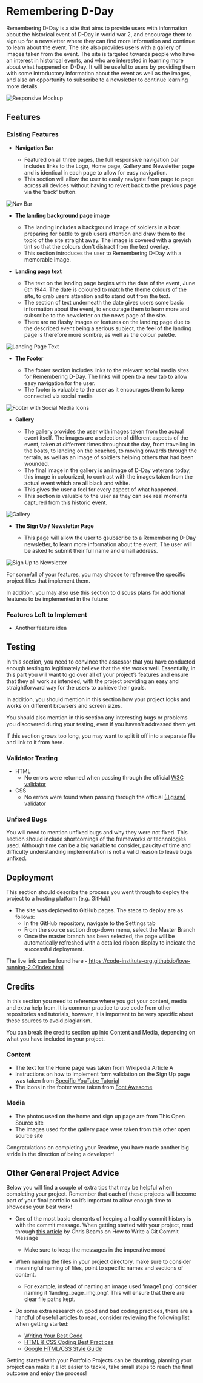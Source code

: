 # Remembering D-Day

Remembering D-Day is a site that aims to provide users with information about the historical event of D-Day in world war 2, and encourage them to sign up for a newsletter where they can find more information and continue to learn about the event.
The site also provides users with a gallery of images taken from the event.
The site is targeted towards people who have an interest in historical events, and who are interested in learning more about what happened on D-Day.
It will be useful to users by providing them with some introductory information about the event as well as the images, and also an opportunity to subscribe to a newsletter to continue learning more details.

![Responsive Mockup](<assets/images/responsive screenshot.webp>)

## Features 

### Existing Features

- __Navigation Bar__

  - Featured on all three pages, the full responsive navigation bar includes links to the Logo, Home page, Gallery and Newsletter page and is identical in each page to allow for easy navigation.
  - This section will allow the user to easily navigate from page to page across all devices without having to revert back to the previous page via the ‘back’ button. 

![Nav Bar](assets/images/navbar-screenshot.webp)

- __The landing background page image__

  - The landing includes a background image of soldiers in a boat preparing for battle to grab users attention and draw them to the topic of the site straight away.
  The image is covered with a greyish tint so that the colours don't distract from the text overlay.
  - This section introduces the user to Remembering D-Day with a memorable image.

- __Landing page text__

  - The text on the landing page begins with the date of the event, June 6th 1944.
  The date is coloured to match the theme colours of the site, to grab users attention and to stand out from the text.
  - The section of text underneath the date gives users some basic information about the event, to encourage them to learn more and subscribe to the newsletter on the news page of the site.
  - There are no flashy images or features on the landing page due to the described event being a serious subject, the feel of the landing page is therefore more sombre, as well as the colour palette.

![Landing Page Text](assets/images/landing-page-text.webp)

- __The Footer__ 

  - The footer section includes links to the relevant social media sites for Remembering D-Day. The links will open to a new tab to allow easy navigation for the user. 
  - The footer is valuable to the user as it encourages them to keep connected via social media

![Footer with Social Media Icons](assets/images/footer-image.webp)

- __Gallery__

  - The gallery provides the user with images taken from the actual event itself.
  The images are a selection of different aspects of the event, taken at differrent times throughout the day, from travelling in the boats, to landing on the beaches, to moving onwards through the terrain, as well as an image of soldiers helping others that had been wounded.
  - The final image in the gallery is an image of D-Day veterans today, this image in colourized, to contrast with the images taken from the actual event which are all black and white. 
  - This gives the user a feel for every aspect of what happened. 
  - This section is valuable to the user as they can see real moments captured from this historic event. 

![Gallery](assets/images/gallery-image.webp)

- __The Sign Up / Newsletter Page__

  - This page will allow the user to gsubscribe to a Remembering D-Day newsletter, to learn more information about the event. The user will be asked to submit their full name and email address. 

![Sign Up to Newsletter](assets/images/signup-page-screenshot.webp)

For some/all of your features, you may choose to reference the specific project files that implement them.

In addition, you may also use this section to discuss plans for additional features to be implemented in the future:

### Features Left to Implement

- Another feature idea

## Testing 

In this section, you need to convince the assessor that you have conducted enough testing to legitimately believe that the site works well. Essentially, in this part you will want to go over all of your project’s features and ensure that they all work as intended, with the project providing an easy and straightforward way for the users to achieve their goals.

In addition, you should mention in this section how your project looks and works on different browsers and screen sizes.

You should also mention in this section any interesting bugs or problems you discovered during your testing, even if you haven't addressed them yet.

If this section grows too long, you may want to split it off into a separate file and link to it from here.


### Validator Testing 

- HTML
  - No errors were returned when passing through the official [W3C validator](https://validator.w3.org/nu/?doc=https%3A%2F%2Fcode-institute-org.github.io%2Flove-running-2.0%2Findex.html)
- CSS
  - No errors were found when passing through the official [(Jigsaw) validator](https://jigsaw.w3.org/css-validator/validator?uri=https%3A%2F%2Fvalidator.w3.org%2Fnu%2F%3Fdoc%3Dhttps%253A%252F%252Fcode-institute-org.github.io%252Flove-running-2.0%252Findex.html&profile=css3svg&usermedium=all&warning=1&vextwarning=&lang=en#css)

### Unfixed Bugs

You will need to mention unfixed bugs and why they were not fixed. This section should include shortcomings of the frameworks or technologies used. Although time can be a big variable to consider, paucity of time and difficulty understanding implementation is not a valid reason to leave bugs unfixed. 

## Deployment

This section should describe the process you went through to deploy the project to a hosting platform (e.g. GitHub) 

- The site was deployed to GitHub pages. The steps to deploy are as follows: 
  - In the GitHub repository, navigate to the Settings tab 
  - From the source section drop-down menu, select the Master Branch
  - Once the master branch has been selected, the page will be automatically refreshed with a detailed ribbon display to indicate the successful deployment. 

The live link can be found here - https://code-institute-org.github.io/love-running-2.0/index.html 


## Credits 

In this section you need to reference where you got your content, media and extra help from. It is common practice to use code from other repositories and tutorials, however, it is important to be very specific about these sources to avoid plagiarism. 

You can break the credits section up into Content and Media, depending on what you have included in your project. 

### Content 

- The text for the Home page was taken from Wikipedia Article A
- Instructions on how to implement form validation on the Sign Up page was taken from [Specific YouTube Tutorial](https://www.youtube.com/)
- The icons in the footer were taken from [Font Awesome](https://fontawesome.com/)

### Media

- The photos used on the home and sign up page are from This Open Source site
- The images used for the gallery page were taken from this other open source site


Congratulations on completing your Readme, you have made another big stride in the direction of being a developer! 

## Other General Project Advice

Below you will find a couple of extra tips that may be helpful when completing your project. Remember that each of these projects will become part of your final portfolio so it’s important to allow enough time to showcase your best work! 

- One of the most basic elements of keeping a healthy commit history is with the commit message. When getting started with your project, read through [this article](https://chris.beams.io/posts/git-commit/) by Chris Beams on How to Write  a Git Commit Message 
  - Make sure to keep the messages in the imperative mood 

- When naming the files in your project directory, make sure to consider meaningful naming of files, point to specific names and sections of content.
  - For example, instead of naming an image used ‘image1.png’ consider naming it ‘landing_page_img.png’. This will ensure that there are clear file paths kept. 

- Do some extra research on good and bad coding practices, there are a handful of useful articles to read, consider reviewing the following list when getting started:
  - [Writing Your Best Code](https://learn.shayhowe.com/html-css/writing-your-best-code/)
  - [HTML & CSS Coding Best Practices](https://medium.com/@inceptiondj.info/html-css-coding-best-practice-fadb9870a00f)
  - [Google HTML/CSS Style Guide](https://google.github.io/styleguide/htmlcssguide.html#General)

Getting started with your Portfolio Projects can be daunting, planning your project can make it a lot easier to tackle, take small steps to reach the final outcome and enjoy the process! 
